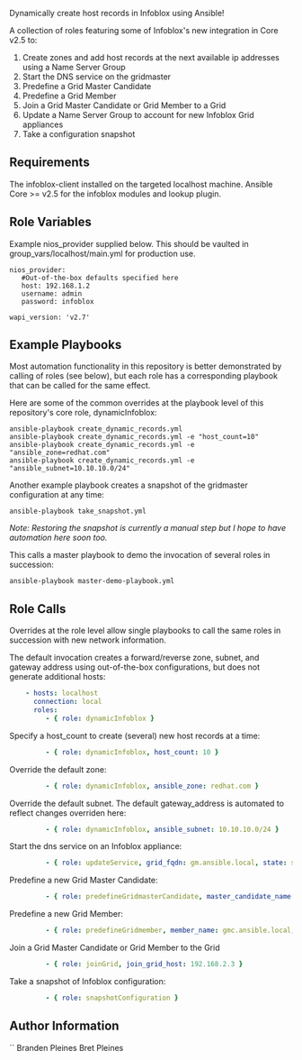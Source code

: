 Dynamically create host records in Infoblox using Ansible!

A collection of roles featuring some of Infoblox's new integration in Core v2.5 to: 
1. Create zones and add host records at the next available ip addresses using a Name Server Group
2. Start the DNS service on the gridmaster
3. Predefine a Grid Master Candidate
4. Predefine a Grid Member
5. Join a Grid Master Candidate or Grid Member to a Grid
6. Update a Name Server Group to account for new Infoblox Grid appliances
7. Take a configuration snapshot

Requirements
------------

The infoblox-client installed on the targeted localhost machine. Ansible Core >= v2.5 for the infoblox modules and lookup plugin.

Role Variables
--------------
Example nios_provider supplied below. This should be vaulted in group_vars/localhost/main.yml for production use.

```
nios_provider:
   #Out-of-the-box defaults specified here
   host: 192.168.1.2
   username: admin
   password: infoblox

wapi_version: 'v2.7'
```

Example Playbooks
-----------------
Most automation functionality in this repository is better demonstrated by calling of roles (see below), but each role has a corresponding playbook that can be called for the same effect.

Here are some of the common overrides at the playbook level of this repository's core role, dynamicInfoblox:

```
ansible-playbook create_dynamic_records.yml
ansible-playbook create_dynamic_records.yml -e "host_count=10"
ansible-playbook create_dynamic_records.yml -e "ansible_zone=redhat.com"
ansible-playbook create_dynamic_records.yml -e "ansible_subnet=10.10.10.0/24"
```

Another example playbook creates a snapshot of the gridmaster configuration at any time:
```
ansible-playbook take_snapshot.yml
```
_Note: Restoring the snapshot is currently a manual step but I hope to have automation here soon too._

This calls a master playbook to demo the invocation of several roles in succession:
```
ansible-playbook master-demo-playbook.yml
```


Role Calls
-----------------
Overrides at the role level allow single playbooks to call the same roles in succession with new network information.

The default invocation creates a forward/reverse zone, subnet, and gateway address using out-of-the-box configurations, but does not generate additional hosts:
```yaml
    - hosts: localhost
      connection: local
      roles:
         - { role: dynamicInfoblox }
```
Specify a host_count to create (several) new host records at a time:
```yaml
         - { role: dynamicInfoblox, host_count: 10 }
```
Override the default zone:
```yaml
         - { role: dynamicInfoblox, ansible_zone: redhat.com }
```
Override the default subnet. The default gateway_address is automated to reflect changes overriden here:
```yaml
         - { role: dynamicInfoblox, ansible_subnet: 10.10.10.0/24 }
```
Start the dns service on an Infoblox appliance:
```yaml
         - { role: updateService, grid_fqdn: gm.ansible.local, state: started }
```
Predefine a new Grid Master Candidate:
```yaml
         - { role: predefineGridmasterCandidate, master_candidate_name: gmc.ansible.local, master_candidate_address: 192.168.2.2, master_candidate_gateway: 192.168.2.254, master_candidate_subnet_mask:255.255.255.0 }
```
Predefine a new Grid Member:
```yaml
         - { role: predefineGridmember, member_name: gmc.ansible.local, member_address: 192.168.2.2, member_gateway: 192.168.2.254, member_subnet_mask:255.255.255.0 }
```
Join a Grid Master Candidate or Grid Member to the Grid
```yaml         
         - { role: joinGrid, join_grid_host: 192.168.2.3 }
```         
Take a snapshot of Infoblox configuration:
```yaml
         - { role: snapshotConfiguration }
```

Author Information
------------------
``
Branden Pleines
Bret Pleines
```
